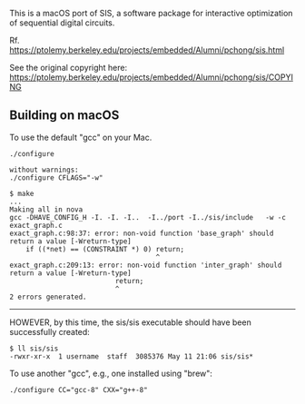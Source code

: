 
This is a macOS port of SIS, a software package for interactive optimization of sequential digital circuits.

Rf. https://ptolemy.berkeley.edu/projects/embedded/Alumni/pchong/sis.html

See the original copyright here:
https://ptolemy.berkeley.edu/projects/embedded/Alumni/pchong/sis/COPYING

## Building on macOS

To use the default "gcc" on your Mac.
```
./configure 

without warnings:
./configure CFLAGS="-w"

$ make
...
Making all in nova
gcc -DHAVE_CONFIG_H -I. -I. -I..  -I../port -I../sis/include   -w -c exact_graph.c
exact_graph.c:98:37: error: non-void function 'base_graph' should return a value [-Wreturn-type]
    if ((*net) == (CONSTRAINT *) 0) return; 
                                    ^
exact_graph.c:209:13: error: non-void function 'inter_graph' should return a value [-Wreturn-type]
                          return;
                          ^
2 errors generated.
```

---
HOWEVER, by this time, the sis/sis executable should have been successfully created:
```
$ ll sis/sis
-rwxr-xr-x  1 username  staff  3085376 May 11 21:06 sis/sis*
```

To use another "gcc", e.g., one installed using "brew":
```
./configure CC="gcc-8" CXX="g++-8"
```
